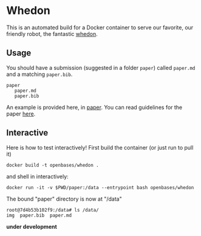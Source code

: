 # Whedon

This is an automated build for a Docker container to serve our favorite, our
friendly robot, the fantastic [whedon](https://www.github.com/openjournals/whedon).

## Usage
You should have a submission (suggested in a folder `paper`) called `paper.md`
and a matching `paper.bib`.

```
paper
   paper.md
   paper.bib
```

An example is provided here, in [paper](paper). You can read guidelines for the
paper [here]().

## Interactive

Here is how to test interactively! First build the container (or just run to pull 
it)

```
docker build -t openbases/whedon .
```

and shell in interactively:

```
docker run -it -v $PWD/paper:/data --entrypoint bash openbases/whedon
```

The bound "paper" directory is now at "/data"

```
root@7d4b53b102f9:/data# ls /data/
img  paper.bib  paper.md
```

**under development**
